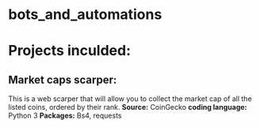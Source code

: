 # bots_and_automations

# Projects inculded:

## Market caps scarper:
This is a web scarper that will allow you to collect the market cap of all the listed coins, ordered by their rank.
**Source:** CoinGecko
**coding language:** Python 3
**Packages:** Bs4, requests

